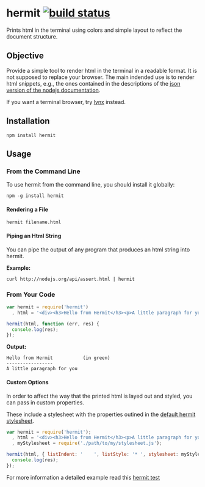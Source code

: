 # hermit [![build status](https://secure.travis-ci.org/thlorenz/hermit.png)](http://next.travis-ci.org/thlorenz/hermit)

Prints html in the terminal using colors and simple layout to reflect the document structure.

## Objective

Provide a simple tool to render html in the terminal in a readable format. It is not supposed to replace your browser.
The main indended use is to render html snippets,  e.g., the ones contained in the descriptions of the [json version of
the nodejs documentation](http://nodejs.org/api/assert.json).

If you want a terminal browser, try [lynx](http://lynx.browser.org/) instead.

## Installation

    npm install hermit

## Usage

### From the Command Line

To use hermit from the command line, you should install it globally:

    npm -g install hermit

#### Rendering a File

    hermit filename.html

#### Piping an Html String

You can pipe the output of any program that produces an html string into hermit.

**Example:**

    curl http://nodejs.org/api/assert.html | hermit

### From Your Code 

```js
var hermit = require('hermit')
  , html = '<div><h3>Hello from Hermit</h3><p>A little paragraph for you</p></div>';

hermit(html, function (err, res) {
  console.log(res); 
});
```

**Output:**

```
Hello from Hermit           (in green)
-----------------
A little paragraph for you
```

#### Custom Options 

In order to affect the way that the printed html is layed out and styled, you can pass in custom properties.

These include a stylesheet with the properties outined in the [default hermit
stylesheet](https://github.com/thlorenz/hermit/blob/master/lib/stylesheet.js).

```js
var hermit = require('hermit');
  , html = '<div><h3>Hello from Hermit</h3><p>A little paragraph for you</p></div>';
  , myStylesheet = require('./path/to/my/stylesheet.js');

hermit(html, { listIndent: '    ', listStyle: '* ', stylesheet: myStylesheet }, function (err, res) {
  console.log(res); 
});
```

For more information a detailed example read this [hermit test](https://github.com/thlorenz/hermit/blob/master/test/hermit.js#L11-L51)
